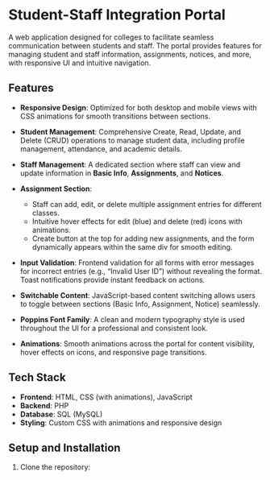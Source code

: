 # Student-Staff Integration Portal

A web application designed for colleges to facilitate seamless communication between students and staff. The portal provides features for managing student and staff information, assignments, notices, and more, with responsive UI and intuitive navigation.


## Features

- **Responsive Design**: Optimized for both desktop and mobile views with CSS animations for smooth transitions between sections.
- **Student Management**: Comprehensive Create, Read, Update, and Delete (CRUD) operations to manage student data, including profile management, attendance, and academic details.
- **Staff Management**: A dedicated section where staff can view and update information in **Basic Info**, **Assignments**, and **Notices**.
- **Assignment Section**: 
  - Staff can add, edit, or delete multiple assignment entries for different classes.
  - Intuitive hover effects for edit (blue) and delete (red) icons with animations.
  - Create button at the top for adding new assignments, and the form dynamically appears within the same div for smooth editing.
  
 
  
- **Input Validation**: Frontend validation for all forms with error messages for incorrect entries (e.g., “Invalid User ID”) without revealing the format. Toast notifications provide instant feedback on actions.
- **Switchable Content**: JavaScript-based content switching allows users to toggle between sections (Basic Info, Assignment, Notice) seamlessly.
- **Poppins Font Family**: A clean and modern typography style is used throughout the UI for a professional and consistent look.
- **Animations**: Smooth animations across the portal for content visibility, hover effects on icons, and responsive page transitions.

## Tech Stack

- **Frontend**: HTML, CSS (with animations), JavaScript
- **Backend**: PHP
- **Database**: SQL (MySQL)
- **Styling**: Custom CSS with animations and responsive design

## Setup and Installation

1. Clone the repository:

   ```bash
  

